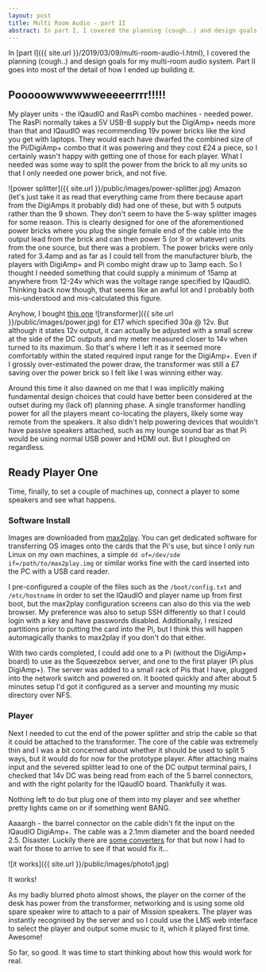 ```yaml
---
layout: post
title: Multi Room Audio - part II
abstract: In part I, I covered the planning (cough..) and design goals for my multi-room audio system. Part II goes into most of the detail of how I ended up building it.
---
```


In [part I]({{ site.url }}/2019/03/09/multi-room-audio-I.html), I covered the planning (cough..) and design goals for my multi-room audio system. Part II goes into most of the detail of how I ended up building it.


## Pooooowwwwwweeeeerrrr!!!!!

My player units - the IQaudIO and RasPi combo machines - needed power. The RasPi normally takes a 5V USB-B supply but the DigiAmp+ needs more than that and IQaudIO was recommending 19v power bricks like the kind you get with laptops. They would each have dwarfed the combined size of the Pi/DigiAmp+ combo that it was powering and they cost £24 a piece, so I certainly wasn't happy with getting one of those for each player. What I needed was some way to split the power from the brick to all my units so that I only needed one power brick, and not five.

![power splitter]({{ site.url }}/public/images/power-splitter.jpg) Amazon (let's just take it as read that everything came from there because apart from the DigiAmps it probably did) had one of these, but with 5 outputs rather than the 9 shown. They don't seem to have the 5-way splitter images for some reason. This is clearly designed for one of the aforementioned power bricks where you plug the single female end of the cable into the output lead from the brick and can then power 5 (or 9 or whatever) units from the one source, but there was a problem. The power bricks were only rated for 3.4amp and as far as I could tell from the manufacturer blurb, the players with DigiAmp+ and Pi combo might draw up to 3amp each. So I thought I needed something that could supply a minimum of 15amp at anywhere from 12-24v which was the voltage range specified by IQaudIO. Thinking back now though, that seems like an awful lot and I probably both mis-understood and mis-calculated this figure.

Anyhow, I bought [this one](https://www.amazon.co.uk/gp/product/B072J97N8T) ![transformer]({{ site.url }}/public/images/power.jpg) for £17 which specified 30a @ 12v. But although it states 12v output, it can actually be adjusted with a small screw at the side of the DC outputs and my meter measured closer to 14v when turned to its maximum. So that's where I left it as it seemed more comfortably within the stated required input range for the DigiAmp+. Even if I grossly over-estimated the power draw, the transformer was still a £7 saving over the power brick so I felt like I was winning either way.

Around this time it also dawned on me that I was implicitly making fundamental design choices that could have better been considered at the outset during my (lack of) planning phase. A single transformer handling power for all the players meant co-locating the players, likely some way remote from the speakers. It also didn't help powering devices that wouldn't have passive speakers attached, such as my lounge sound bar as that Pi would be using normal USB power and HDMI out. But I ploughed on regardless.

## Ready Player One

Time, finally, to set a couple of machines up, connect a player to some speakers and see what happens.

### Software Install

Images are downloaded from [max2play](https://www.max2play.com/en/max2play-image/). You can get dedicated software for transferring OS images onto the cards that the Pi's use, but since I only run Linux on my own machines, a simple `dd of=/dev/sde if=/path/to/max2play.img` or similar works fine with the card inserted into the PC with a USB card reader. 

I pre-configured a couple of the files such as the `/boot/config.txt` and `/etc/hostname` in order to set the IQaudIO and player name up from first boot, but the max2play configuration screens can also do this via the web browser. My preference was also to setup SSH differently so that I could login with a key and have passwords disabled. Additionally, I resized partitions prior to putting the card into the Pi, but I think this will happen automagically thanks to max2play if you don't do that either.

With two cards completed, I could add one to a Pi (without the DigiAmp+ board) to use as the Squeezebox server, and one to the first player (Pi plus DigiAmp+). The server was added to a small rack of Pis that I have, plugged into the network switch and powered on. It booted quickly and after about 5 minutes setup I'd got it configured as a server and mounting my music directory over NFS.

### Player

Next I needed to cut the end of the power splitter and strip the cable so that it could be attached to the transformer. The core of the cable was extremely thin and I was a bit concerned about whether it should be used to split 5 ways, but it would do for now for the prototype player. After attaching mains input and the severed splitter lead to one of the DC output terminal pairs, I checked that 14v DC was being read from each of the 5 barrel connectors, and with the right polarity for the IQaudIO board. Thankfully it was.

Nothing left to do but plug one of them into my player and see whether pretty lights came on or if something went BANG.

Aaaargh - the barrel connector on the cable didn't fit the input on the IQaudIO DigiAmp+. The cable was a 2.1mm diameter and the board needed 2.5. Disaster. Luckily there are [some converters](https://www.amazon.co.uk/gp/product/B004HTFCYY/) for that but now I had to wait for those to arrive to see if that would fix it...

![it works]({{ site.url }}/public/images/photo1.jpg)

It works!

As my badly blurred photo almost shows, the player on the corner of the desk has power from the transformer, networking and is using some old spare speaker wire to attach to a pair of Mission speakers. The player was instantly recognised by the server and so I could use the LMS web interface to select the player and output some music to it, which it played first time. Awesome!

So far, so good. It was time to start thinking about how this would work for real.
